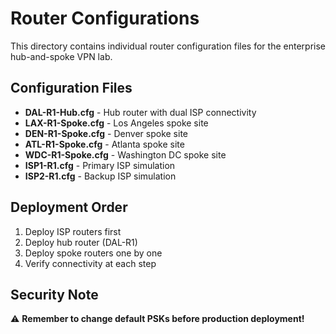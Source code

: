 # Router Configurations

This directory contains individual router configuration files for the enterprise hub-and-spoke VPN lab.

## Configuration Files

- **DAL-R1-Hub.cfg** - Hub router with dual ISP connectivity
- **LAX-R1-Spoke.cfg** - Los Angeles spoke site
- **DEN-R1-Spoke.cfg** - Denver spoke site  
- **ATL-R1-Spoke.cfg** - Atlanta spoke site
- **WDC-R1-Spoke.cfg** - Washington DC spoke site
- **ISP1-R1.cfg** - Primary ISP simulation
- **ISP2-R1.cfg** - Backup ISP simulation

## Deployment Order

1. Deploy ISP routers first
2. Deploy hub router (DAL-R1)
3. Deploy spoke routers one by one
4. Verify connectivity at each step

## Security Note

⚠️ **Remember to change default PSKs before production deployment!**
